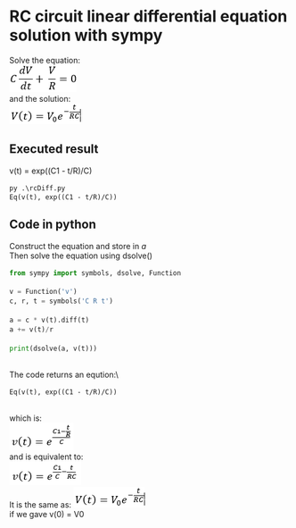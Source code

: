# RC circuit linear differential equation solution with sympy
Solve the equation:\
<img src="./img/rcDiff.png" style="border:none;">
\
and the solution:\
<img src="./img/rcRes.png" style="border:none;">


## Executed result
v(t) = exp((C1 - t/R)/C)
```
py .\rcDiff.py
Eq(v(t), exp((C1 - t/R)/C))
```

## Code in python
Construct the equation and store in *a*\
Then solve the equation using dsolve()
```py
from sympy import symbols, dsolve, Function

v = Function('v')
c, r, t = symbols('C R t')

a = c * v(t).diff(t)
a += v(t)/r

print(dsolve(a, v(t)))
```
\
The code returns an eqution:\
```
Eq(v(t), exp((C1 - t/R)/C))
```
\
which is:\
<img src="./img/rcAns1.png" style="border:none;">
\
and is equivalent to:\
<img src="./img/rcAns2.png" style="border:none;">
\
It is the same as:
<img src="./img/rcRes.png" style="border:none;">
\
if we gave v(0) = V0
